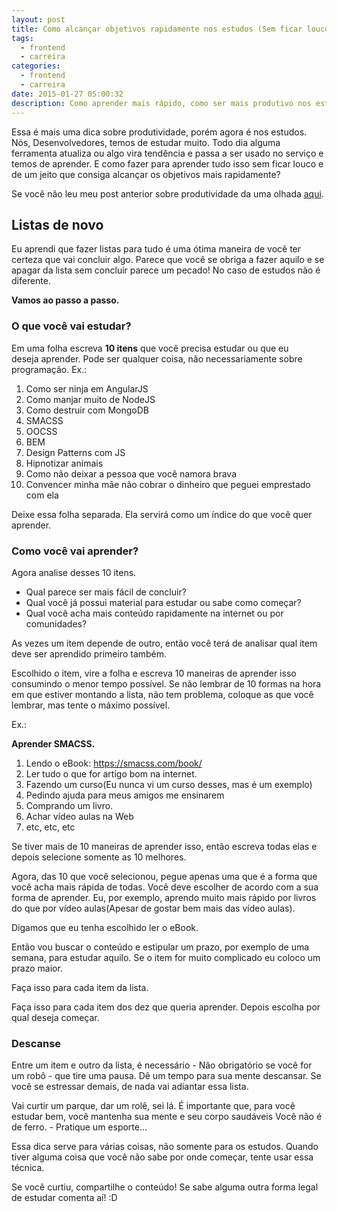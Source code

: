 ```yaml
---
layout: post
title: Como alcançar objetivos rapidamente nos estudos (Sem ficar louco)
tags:
  - frontend
  - carreira
categories:
  - frontend
  - carreira
date: 2015-01-27 05:00:32
description: Como aprender mais rápido, como ser mais produtivo nos estudos.
---
```


Essa é mais uma dica sobre produtividade, porém agora é nos estudos.
Nós, Desenvolvedores, temos de estudar muito. Todo dia alguma ferramenta atualiza ou algo vira tendência e passa a ser usado no serviço e temos de aprender. E como fazer para aprender tudo isso sem ficar louco e de um jeito que consiga alcançar os objetivos mais rapidamente?<!--more-->

Se você não leu meu post anterior sobre produtividade da uma olhada [aqui](/posts/como-ser-mais-produtivo/ "Como ser mais produtivo?").

## Listas de novo

Eu aprendi que fazer listas para tudo é uma ótima maneira de você ter certeza que vai concluir algo. Parece que você se obriga a fazer aquilo e se apagar da lista sem concluir parece um pecado! No caso de estudos não é diferente.

**Vamos ao passo a passo.**

### O que você vai estudar?

Em uma folha escreva **10 itens** que você precisa estudar ou que eu deseja aprender. Pode ser qualquer coisa, não necessariamente sobre programação.
Ex.:

1. Como ser ninja em AngularJS
2. Como manjar muito de NodeJS
3. Como destruir com MongoDB
4. SMACSS
5. OOCSS
6. BEM
7. Design Patterns com JS
8. Hipnotizar animais
9. Como não deixar a pessoa que você namora brava
10. Convencer minha mãe não cobrar o dinheiro que peguei emprestado com ela

Deixe essa folha separada. Ela servirá como um índice do que você quer aprender.

### Como você vai aprender?

Agora analise desses 10 itens.

* Qual parece ser mais fácil de concluir?
* Qual você já possui material para estudar ou sabe como começar?
* Qual você acha mais conteúdo rapidamente na internet ou por comunidades?

As vezes um item depende de outro, então você terá de analisar qual item deve ser aprendido primeiro também.

Escolhido o item, vire a folha e escreva 10 maneiras de aprender isso consumindo o menor tempo possível. Se não lembrar de 10 formas na hora em que estiver montando a lista, não tem problema, coloque as que você lembrar, mas tente o máximo possível.

Ex.:

**Aprender SMACSS.**

1. Lendo o eBook: https://smacss.com/book/
1. Ler tudo o que for artigo bom na internet.
1. Fazendo um curso(Eu nunca vi um curso desses, mas é um exemplo)
1. Pedindo ajuda para meus amigos me ensinarem
1. Comprando um livro.
1. Achar vídeo aulas na Web
1. etc, etc, etc

Se tiver mais de 10 maneiras de aprender isso, então escreva todas elas e depois selecione somente as 10 melhores.

Agora, das 10 que você selecionou, pegue apenas uma que é a forma que você acha mais rápida de todas. Você deve escolher de acordo com a sua forma de aprender. Eu, por exemplo, aprendo muito mais rápido por livros do que por vídeo aulas(Apesar de gostar bem mais das vídeo aulas).

Digamos que eu tenha escolhido ler o eBook.

Então vou buscar o conteúdo e estipular um prazo, por exemplo de uma semana, para estudar aquilo. Se o item for muito complicado eu coloco um prazo maior.

Faça isso para cada item da lista.

Faça isso para cada item dos dez que queria aprender. Depois escolha por qual deseja começar.

### Descanse

Entre um item e outro da lista, é necessário - Não obrigatório se você for um robô - que tire uma pausa. Dê um tempo para sua mente descansar. Se você se estressar demais, de nada vai adiantar essa lista.

Vai curtir um parque, dar um rolê, sei lá. É importante que, para você estudar bem, você mantenha sua mente e seu corpo saudáveis Você não é de ferro. - Pratique um esporte...

Essa dica serve para várias coisas, não somente para os estudos. Quando tiver alguma coisa que você não sabe por onde começar, tente usar essa técnica.

Se você curtiu, compartilhe o conteúdo! Se sabe alguma outra forma legal de estudar comenta aí! :D
